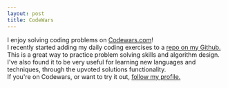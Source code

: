 ```yaml
---
layout: post
title: CodeWars
---
```


I enjoy solving coding problems on <a href="https://www.Codewars.com">Codewars.com</a>! </br>
I recently started adding my daily coding exercises to a <a href="https://github.com/bumgardnera07/DailyKata">repo on my Github.</a> This is a great way to practice problem solving skills and algorithm design. I've also found it to be very useful for learning new languages and techniques, through the upvoted solutions functionality. </br>
If you're on Codewars, or want to try it out, <a href="https://www.codewars.com/users/bumgardnera07?">follow my profile.</a>
